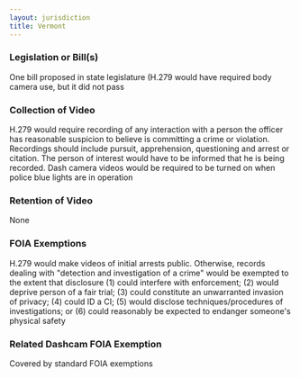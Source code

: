 ```yaml
---
layout: jurisdiction
title: Vermont
---
```


### Legislation or Bill(s)

One bill proposed in state legislature (H.279 would have required body camera use, but it did not pass 

### Collection of Video

H.279 would require recording of any interaction with a person the officer has reasonable suspicion to believe is committing a crime or violation. Recordings should include pursuit, apprehension, questioning and arrest or citation. The person of interest would have to be informed that he is being recorded. Dash camera videos would be required to be turned on when police blue lights are in operation

### Retention of Video

None

### FOIA Exemptions

H.279 would make videos of initial arrests public. Otherwise, records dealing with &quot;detection and investigation of a crime&quot; would be exempted to the extent that disclosure (1) could interfere with enforcement; (2) would deprive person of a fair trial; (3) could constitute an unwarranted invasion of privacy; (4) could ID a CI; (5) would disclose techniques/procedures of investigations; or (6) could reasonably be expected to endanger someone&#39;s physical safety

### Related Dashcam FOIA Exemption

Covered by standard FOIA exemptions
